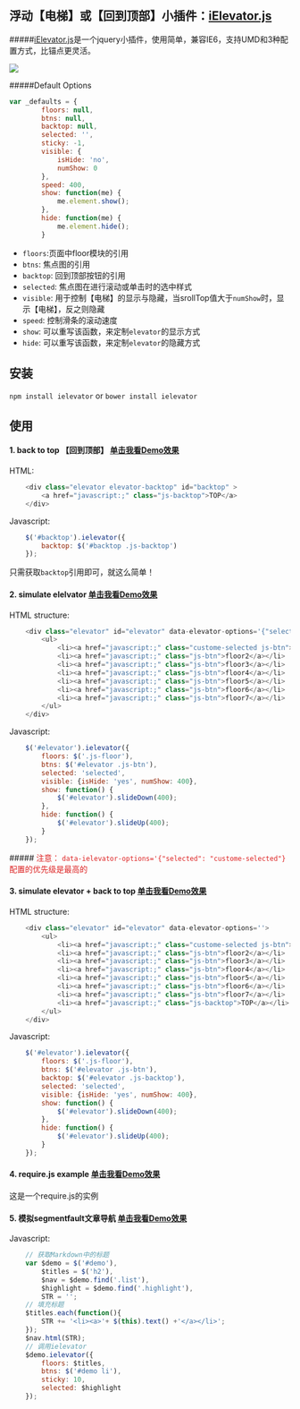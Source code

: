 ## 浮动【电梯】或【回到顶部】小插件：[iElevator.js](https://github.com/zhansingsong/iElevator.js)

#####[iElevator.js](https://github.com/zhansingsong/iElevator.js)是一个jquery小插件，使用简单，兼容IE6，支持UMD和3种配置方式，比锚点更灵活。

![](https://raw.githubusercontent.com/zhansingsong/iElevator.js/master/demo.gif)

#####Default Options
```javascript
var _defaults = {
        floors: null,
        btns: null,
        backtop: null,
        selected: '',
        sticky: -1,
        visible: {
            isHide: 'no',
            numShow: 0
        },
        speed: 400,
        show: function(me) {
            me.element.show();
        },
        hide: function(me) {
            me.element.hide();
        }
```
- `floors`:页面中floor模块的引用
- `btns`: 焦点图的引用
- `backtop`: 回到顶部按钮的引用
- `selected`: 焦点图在进行滚动或单击时的选中样式
- `visible`: 用于控制【电梯】的显示与隐藏，当srollTop值大于`numShow`时，显示【电梯】，反之则隐藏
- `speed`: 控制滑条的滚动速度
- `show`: 可以重写该函数，来定制`elevator`的显示方式
- `hide`: 可以重写该函数，来定制`elevator`的隐藏方式

## 安装
`npm install ielevator` or `bower install ielevator`

## 使用

#### 1. back to top 【回到顶部】  **[单击我看Demo效果](http://zhansingsong.github.io/back2top)**
HTML:
```javascript
    <div class="elevator elevator-backtop" id="backtop" >
        <a href="javascript:;" class="js-backtop">TOP</a>
    </div>
```
Javascript:
```javascript
    $('#backtop').ielevator({
        backtop: $('#backtop .js-backtop')
    });
```
只需获取`backtop`引用即可，就这么简单！

#### 2. simulate elelvator  **[单击我看Demo效果](http://zhansingsong.github.io/iElevator)**
HTML structure:  

```javascript
    <div class="elevator" id="elevator" data-elevator-options='{"selected": "custome-selected"}'>
        <ul>
            <li><a href="javascript:;" class="custome-selected js-btn">floor1</a></li>
            <li><a href="javascript:;" class="js-btn">floor2</a></li>
            <li><a href="javascript:;" class="js-btn">floor3</a></li>
            <li><a href="javascript:;" class="js-btn">floor4</a></li>
            <li><a href="javascript:;" class="js-btn">floor5</a></li>
            <li><a href="javascript:;" class="js-btn">floor6</a></li>
            <li><a href="javascript:;" class="js-btn">floor7</a></li>
        </ul>
    </div>
```
Javascript:
```javascript
    $('#elevator').ielevator({
        floors: $('.js-floor'),
        btns: $('#elevator .js-btn'),
        selected: 'selected',
        visible: {isHide: 'yes', numShow: 400},
        show: function() {
            $('#elevator').slideDown(400);
        },
        hide: function() {
            $('#elevator').slideUp(400);
        }
    });
```
 #####<font color=#d22> 注意：  `data-ielevator-options='{"selected": "custome-selected"}` 配置的优先级是最高的</font>

#### 3. simulate elevator + back to top  **[单击我看Demo效果](http://zhansingsong.github.io/iElevator-back2top)**
HTML structure:
```javascript
    <div class="elevator" id="elevator" data-elevator-options=''>
        <ul>
            <li><a href="javascript:;" class="custome-selected js-btn">floor1</a></li>
            <li><a href="javascript:;" class="js-btn">floor2</a></li>
            <li><a href="javascript:;" class="js-btn">floor3</a></li>
            <li><a href="javascript:;" class="js-btn">floor4</a></li>
            <li><a href="javascript:;" class="js-btn">floor5</a></li>
            <li><a href="javascript:;" class="js-btn">floor6</a></li>
            <li><a href="javascript:;" class="js-btn">floor7</a></li>
            <li><a href="javascript:;" class="js-backtop">TOP</a></li>
        </ul>
    </div>
```
Javascript:
```javascript
    $('#elevator').ielevator({
        floors: $('.js-floor'),
        btns: $('#elevator .js-btn'),
        backtop: $('#elevator .js-backtop'),
        selected: 'selected',
        visible: {isHide: 'yes', numShow: 400},
        show: function() {
            $('#elevator').slideDown(400);
        },
        hide: function() {
            $('#elevator').slideUp(400);
        }
    });
```
#### 4. require.js example **[单击我看Demo效果](http://zhansingsong.github.io/demoAMD)**
这是一个require.js的实例 

#### 5. 模拟segmentfault文章导航 **[单击我看Demo效果](http://zhansingsong.github.io/segmentfault)**
Javascript:
```javascript
    // 获取Markdown中的标题
    var $demo = $('#demo'),
        $titles = $('h2'),
        $nav = $demo.find('.list'),
        $highlight = $demo.find('.highlight'),
        STR = '';
    // 填充标题
    $titles.each(function(){
        STR += '<li><a>'+ $(this).text() +'</a></li>';
    });
    $nav.html(STR);
    // 调用ielevator
    $demo.ielevator({
        floors: $titles,
        btns: $('#demo li'),
        sticky: 10,
        selected: $highlight
    });
```